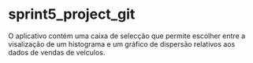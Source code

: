 # sprint5_project_git
O aplicativo contém uma caixa de selecção que permite escolher entre 
a visalização de um histograma e um gráfico de dispersão relativos aos
dados de vendas de veículos. 
